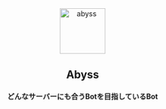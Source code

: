 <div align="center">
  <img src="https://cdn-icons-png.flaticon.com/512/2590/2590225.png" alt="abyss" title="abyss" width="90">
  <h2>Abyss</h2>
  <h4>どんなサーバーにも合うBotを目指しているBot</43>
</div>
